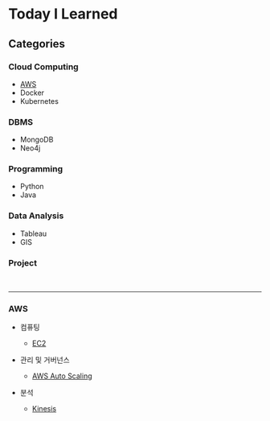 # Today I Learned

## Categories
### Cloud Computing
- [AWS](https://github.com/seonae-j/TIL/blob/main/README.md#aws)
- Docker
- Kubernetes

### DBMS
- MongoDB
- Neo4j

### Programming
- Python
- Java

### Data Analysis
- Tableau
- GIS

### Project
<br>

---

### AWS
- 컴퓨팅
  - [EC2]()

- 관리 및 거버넌스
  - [AWS Auto Scaling](https://github.com/seonae-j/TIL/blob/main/AWS/AWS%20Auto%20Scaling.md)

- 분석
  - [Kinesis](https://github.com/seonae-j/TIL/blob/main/AWS/Kinesis.md)
